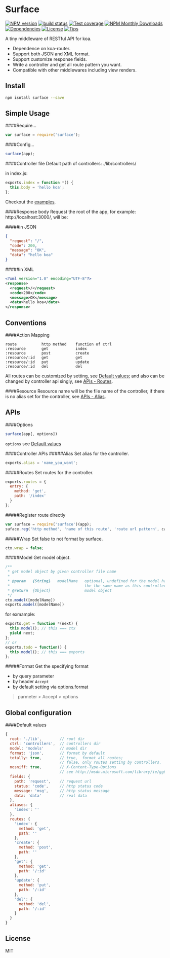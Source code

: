 Surface
=======

[![NPM version][npm-image]][npm-url] 
[![build status][travis-image]][travis-url] 
[![Test coverage][coveralls-image]][coveralls-url]
[![NPM Monthly Downloads][npm-download]][npm-url]
[![Dependencies][david-image]][david-url]
[![License][license-image]][license-url]
[![Tips][tips-image]][tips-url]

A tiny middleware of RESTful API for koa.

* Dependence on koa-router.
* Support both JSON and XML format.
* Support customize response fields.
* Write a controller and get all route pattern you want.
* Compatible with other middlewares including view renders.

Install
-------
```sh
npm isntall surface --save
```

Simple Usage
------------
####Require...
```js
var surface = require('surface');
```

####Config...
```js
surface(app);
```

####Controller file
Default path of controllers: ./lib/controllers/

in index.js:
```js
exports.index = function *() {
  this.body = 'hello koa';
};
```
Checkout the [examples](https://github.com/zedgu/surface/tree/master/examples).

####Response body
Request the root of the app, for example: http://localhost:3000/, will be:

#####in JSON
```json
{
  "request": "/",
  "code": 200,
  "message": "OK",
  "data": "hello koa"
}
```

#####in XML
```xml
<?xml version="1.0" encoding="UTF-8"?>
<response>
  <request>/</request>
  <code>200</code>
  <message>OK</message>
  <data>hello koa</data>
</response>
```

Conventions
-----------

####Action Mapping
```
route           http method    function of ctrl
:resource       get            index
:resource       post           create
:resource/:id   get            get
:resource/:id   put            update
:resource/:id   del            del
```
All routes can be customized by setting, see [Default values](#default-values); and also can be changed by controller api singly, see [APIs - Routes](#routes).

####Resource
Resource name will be the file name of the controller, if there is no alias set for the controller, see [APIs - Alias](#alias).

APIs
----
####Options
```js
surface(app[, options])
```
`options` see [Default values](#default-values)

####Controller APIs
#####Alias
Set alias for the controller.

```js
exports.alias = 'name_you_want';
```

#####Routes
Set routes for the controller.

```js
exports.routes = {
  entry: {
    method: 'get',
    path: '/index'
  }
};
```
#####Register route directly

```js
var surface = require('surface')(app);
suface.reg('http method', 'name of this route', 'route url pattern', callback);
```

#####Wrap
Set false to not format by surface.

```js
ctx.wrap = false;
```

#####Model
Get model object.

```js
/**
 * get model object by given controller file name
 *
 * @param   {String}   modelName   optional, undefined for the model has
 *                                 the the same name as this controller
 * @return  {Object}               model object
 */
ctx.model([modelName])
exports.model([modelName])
```

for exmample:

```js
exports.get = function *(next) {
  this.model(); // this === ctx
  yield next;
};
// or
exports.todo = function() {
  this.model(); // this === exports
};
```

#####Format
Get the specifying format
- by query parameter
- by header `Accept`
- by default setting via options.format

> parmeter > Accept > options

Global configuration
--------------------
####Default values
```js
{
  root: './lib',        // root dir
  ctrl: 'controllers',  // controllers dir
  model: 'models'       // model dir
  format: 'json',       // format by default
  totally: true,        // true,  format all routes;
                        // false, only routes setting by controllers.
  nosniff: true,        // X-Content-Type-Options
                        // see http://msdn.microsoft.com/library/ie/gg622941(v=vs.85).aspx
  fields: {
    path: 'request',    // request url
    status: 'code',     // http status code
    message: 'msg',     // http status message
    data: 'data'        // real data
  },
  aliases: {
    'index': ''
  },
  routes: {
    'index': {
      method: 'get',
      path: ''
    },
    'create': {
      method: 'post',
      path: ''
    },
    'get': {
      method: 'get',
      path: '/:id'
    },
    'update': {
      method: 'put',
      path: '/:id'
    },
    'del': {
      method: 'del',
      path: '/:id'
    }
  }
}
```

License
-------
MIT

[npm-image]: https://img.shields.io/npm/v/surface.svg?style=flat-square
[npm-url]: https://npmjs.org/package/surface
[travis-image]: https://img.shields.io/travis/zedgu/surface.svg?style=flat-square
[travis-url]: https://travis-ci.org/zedgu/surface
[coveralls-image]: https://img.shields.io/coveralls/zedgu/surface.svg?style=flat-square
[coveralls-url]: https://coveralls.io/r/zedgu/surface?branch=master
[david-image]: http://img.shields.io/david/zedgu/surface.svg?style=flat-square
[david-url]: https://david-dm.org/zedgu/surface
[npm-status]: https://nodei.co/npm/surface.png?downloads=true
[npm-status-url]: https://nodei.co/npm/surface/
[license-image]: http://img.shields.io/npm/l/surface.svg?style=flat-square
[license-url]: https://github.com/zedgu/surface/blob/master/LICENSE
[npm-download]: http://img.shields.io/npm/dm/surface.svg?style=flat-square
[tips-image]: http://img.shields.io/gittip/zedgu.svg?style=flat-square
[tips-url]: https://www.gittip.com/zedgu/